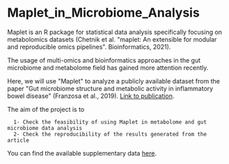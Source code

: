 # **Maplet_in_Microbiome_Analysis**

Maplet is an R package for statistical data analysis specifically focusing on metabolomics datasets (Chetnik et al. "maplet: An extensible for modular and reproducible omics pipelines". Bioinformatics, 2021). 

The usage of multi-omics and bioinformatics approaches in the gut microbiome and metabolome field has gained more attention recently. 

Here, we will use "Maplet" to analyze a publicly available dataset from the paper "Gut microbiome structure and metabolic activity in inflammatory bowel disease" (Franzosa et al., 2019). [Link to publication](https://www.ncbi.nlm.nih.gov/pmc/articles/PMC6342642/pdf/nihms-1510763.pdf). 

The aim of the project is to 
     
      1- Check the feasibility of using Maplet in metabolome and gut microbiome data analysis 
      2- Check the reproducibility of the results generated from the article 
      
You can find the available supplementary data [here](https://www.ncbi.nlm.nih.gov/pmc/articles/PMC6342642/).

